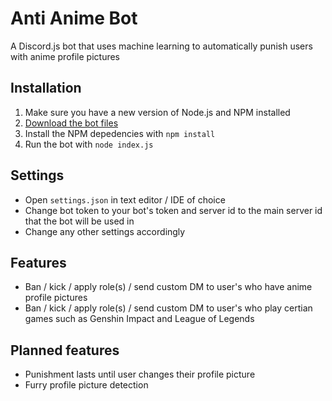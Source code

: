 # Anti Anime Bot
A Discord.js bot that uses machine learning to automatically punish users with anime profile pictures

## Installation
1. Make sure you have a new version of Node.js and NPM installed
2. [Download the bot files](https://download-directory.github.io/?url=https%3A%2F%2Fgithub.com%2FLozarth%2Fantianimebot%2Ftree%2Fmain%2Fbot)
3. Install the NPM depedencies with `npm install`
4. Run the bot with `node index.js`

## Settings
- Open `settings.json` in text editor / IDE of choice
- Change bot token to your bot's token and server id to the main server id that the bot will be used in
- Change any other settings accordingly

## Features
- Ban / kick / apply role(s) / send custom DM to user's who have anime profile pictures
- Ban / kick / apply role(s) / send custom DM to user's who play certian games such as Genshin Impact and League of Legends

## Planned features
- Punishment lasts until user changes their profile picture
- Furry profile picture detection
